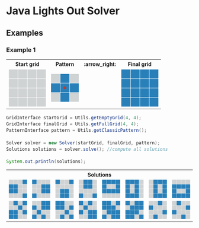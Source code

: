 # Java Lights Out Solver
## Examples
### Example 1
<table>
  <tr><th>Start grid</th><th>Pattern</th><th>:arrow_right:</th><th>Final grid</th></tr>
  <tr>
    <td><img src="./images/ex1/startGrid.png" width=100></td>
    <td><img src="./images/ex1/pattern.png" width=75></td>
    <td></td>
    <td><img src="./images/ex1/finalGrid.png" width=100></td>
  </tr>
</table>

```java
GridInterface startGrid = Utils.getEmptyGrid(4, 4);
GridInterface finalGrid = Utils.getFullGrid(4, 4);
PatternInterface pattern = Utils.getClassicPattern();

Solver solver = new Solver(startGrid, finalGrid, pattern);
Solutions solutions = solver.solve(); //compute all solutions

System.out.println(solutions);
```

<table>
  <tr><th colspan='8'>Solutions</th></tr>
  <tr>
    <td><img src="./images/ex1/sol/1.png" width=50></td>
    <td><img src="./images/ex1/sol/2.png" width=50></td>
    <td><img src="./images/ex1/sol/3.png" width=50></td>
    <td><img src="./images/ex1/sol/4.png" width=50></td>
    <td><img src="./images/ex1/sol/5.png" width=50></td>
    <td><img src="./images/ex1/sol/6.png" width=50></td>
    <td><img src="./images/ex1/sol/7.png" width=50></td>
    <td><img src="./images/ex1/sol/8.png" width=50></td>
  </tr>
  <tr>
    <td><img src="./images/ex1/sol/9.png" width=50></td>
    <td><img src="./images/ex1/sol/10.png" width=50></td>
    <td><img src="./images/ex1/sol/11.png" width=50></td>
    <td><img src="./images/ex1/sol/12.png" width=50></td>
    <td><img src="./images/ex1/sol/13.png" width=50></td>
    <td><img src="./images/ex1/sol/14.png" width=50></td>
    <td><img src="./images/ex1/sol/15.png" width=50></td>
    <td><img src="./images/ex1/sol/16.png" width=50></td>
  </tr>
</table>
